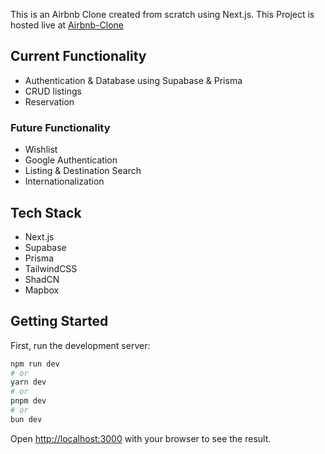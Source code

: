 This is an Airbnb Clone created from scratch using Next.js. This Project is hosted live at [Airbnb-Clone](https://airbnb.itstomlie.my.id/)

## Current Functionality

- Authentication & Database using Supabase & Prisma
- CRUD listings
- Reservation

### Future Functionality

- Wishlist
- Google Authentication
- Listing & Destination Search
- Internationalization

## Tech Stack

- Next.js
- Supabase
- Prisma
- TailwindCSS
- ShadCN
- Mapbox

## Getting Started

First, run the development server:

```bash
npm run dev
# or
yarn dev
# or
pnpm dev
# or
bun dev
```

Open [http://localhost:3000](http://localhost:3000) with your browser to see the result.
